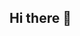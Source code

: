 ## Hi there 👋

<!--

Boas vindas ao meu perfil 💙💙
Meu nome é Gabriele Lima

Estou estudando na Alura
Estou me desenvolvendo na linguagem JavaScript
Utilizo esse espaço para minha organização e compartilhamento dos meu projetos desenvolvidos

Você pode entrar em contato comigo 📫

00001116722495sp@al.educacao.sp.gov.br


-->


